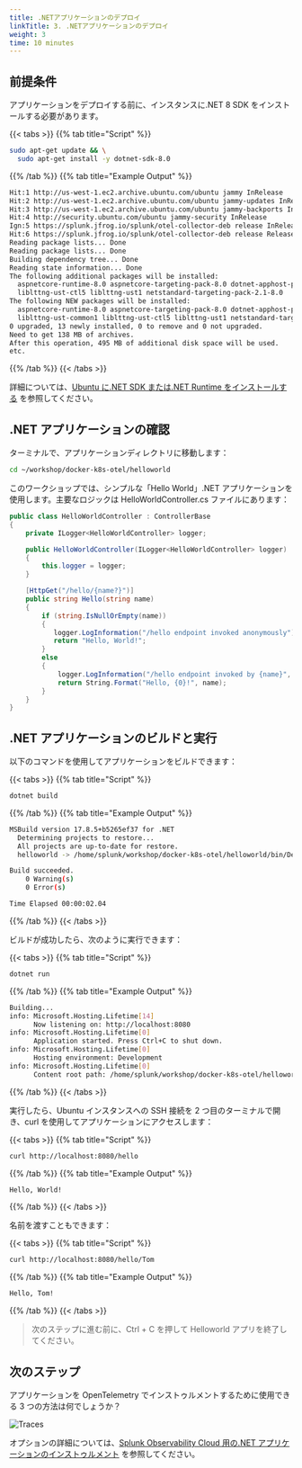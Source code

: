 ```yaml
---
title: .NETアプリケーションのデプロイ
linkTitle: 3. .NETアプリケーションのデプロイ
weight: 3
time: 10 minutes
---
```


## 前提条件

アプリケーションをデプロイする前に、インスタンスに.NET 8 SDK をインストールする必要があります。

{{< tabs >}}
{{% tab title="Script" %}}

```bash
sudo apt-get update && \
  sudo apt-get install -y dotnet-sdk-8.0
```

{{% /tab %}}
{{% tab title="Example Output" %}}

```bash
Hit:1 http://us-west-1.ec2.archive.ubuntu.com/ubuntu jammy InRelease
Hit:2 http://us-west-1.ec2.archive.ubuntu.com/ubuntu jammy-updates InRelease
Hit:3 http://us-west-1.ec2.archive.ubuntu.com/ubuntu jammy-backports InRelease
Hit:4 http://security.ubuntu.com/ubuntu jammy-security InRelease
Ign:5 https://splunk.jfrog.io/splunk/otel-collector-deb release InRelease
Hit:6 https://splunk.jfrog.io/splunk/otel-collector-deb release Release
Reading package lists... Done
Reading package lists... Done
Building dependency tree... Done
Reading state information... Done
The following additional packages will be installed:
  aspnetcore-runtime-8.0 aspnetcore-targeting-pack-8.0 dotnet-apphost-pack-8.0 dotnet-host-8.0 dotnet-hostfxr-8.0 dotnet-runtime-8.0 dotnet-targeting-pack-8.0 dotnet-templates-8.0 liblttng-ust-common1
  liblttng-ust-ctl5 liblttng-ust1 netstandard-targeting-pack-2.1-8.0
The following NEW packages will be installed:
  aspnetcore-runtime-8.0 aspnetcore-targeting-pack-8.0 dotnet-apphost-pack-8.0 dotnet-host-8.0 dotnet-hostfxr-8.0 dotnet-runtime-8.0 dotnet-sdk-8.0 dotnet-targeting-pack-8.0 dotnet-templates-8.0
  liblttng-ust-common1 liblttng-ust-ctl5 liblttng-ust1 netstandard-targeting-pack-2.1-8.0
0 upgraded, 13 newly installed, 0 to remove and 0 not upgraded.
Need to get 138 MB of archives.
After this operation, 495 MB of additional disk space will be used.
etc.
```

{{% /tab %}}
{{< /tabs >}}

詳細については、[Ubuntu に.NET SDK または.NET Runtime をインストールする](https://learn.microsoft.com/en-us/dotnet/core/install/linux-ubuntu-install?tabs=dotnet8&pivots=os-linux-ubuntu-2404)
を参照してください。

## .NET アプリケーションの確認

ターミナルで、アプリケーションディレクトリに移動します：

```bash
cd ~/workshop/docker-k8s-otel/helloworld
```

このワークショップでは、シンプルな「Hello World」.NET アプリケーションを使用します。主要なロジックは
HelloWorldController.cs ファイルにあります：

```cs
public class HelloWorldController : ControllerBase
{
    private ILogger<HelloWorldController> logger;

    public HelloWorldController(ILogger<HelloWorldController> logger)
    {
        this.logger = logger;
    }

    [HttpGet("/hello/{name?}")]
    public string Hello(string name)
    {
        if (string.IsNullOrEmpty(name))
        {
           logger.LogInformation("/hello endpoint invoked anonymously");
           return "Hello, World!";
        }
        else
        {
            logger.LogInformation("/hello endpoint invoked by {name}", name);
            return String.Format("Hello, {0}!", name);
        }
    }
}
```

## .NET アプリケーションのビルドと実行

以下のコマンドを使用してアプリケーションをビルドできます：

{{< tabs >}}
{{% tab title="Script" %}}

```bash
dotnet build
```

{{% /tab %}}
{{% tab title="Example Output" %}}

```bash
MSBuild version 17.8.5+b5265ef37 for .NET
  Determining projects to restore...
  All projects are up-to-date for restore.
  helloworld -> /home/splunk/workshop/docker-k8s-otel/helloworld/bin/Debug/net8.0/helloworld.dll

Build succeeded.
    0 Warning(s)
    0 Error(s)

Time Elapsed 00:00:02.04
```

{{% /tab %}}
{{< /tabs >}}

ビルドが成功したら、次のように実行できます：

{{< tabs >}}
{{% tab title="Script" %}}

```bash
dotnet run
```

{{% /tab %}}
{{% tab title="Example Output" %}}

```bash
Building...
info: Microsoft.Hosting.Lifetime[14]
      Now listening on: http://localhost:8080
info: Microsoft.Hosting.Lifetime[0]
      Application started. Press Ctrl+C to shut down.
info: Microsoft.Hosting.Lifetime[0]
      Hosting environment: Development
info: Microsoft.Hosting.Lifetime[0]
      Content root path: /home/splunk/workshop/docker-k8s-otel/helloworld
```

{{% /tab %}}
{{< /tabs >}}

実行したら、Ubuntu インスタンスへの SSH 接続を 2 つ目のターミナルで開き、curl を使用してアプリケーションにアクセスします：

{{< tabs >}}
{{% tab title="Script" %}}

```bash
curl http://localhost:8080/hello
```

{{% /tab %}}
{{% tab title="Example Output" %}}

```bash
Hello, World!
```

{{% /tab %}}
{{< /tabs >}}

名前を渡すこともできます：

{{< tabs >}}
{{% tab title="Script" %}}

```bash
curl http://localhost:8080/hello/Tom
```

{{% /tab %}}
{{% tab title="Example Output" %}}

```bash
Hello, Tom!
```

{{% /tab %}}
{{< /tabs >}}

> 次のステップに進む前に、Ctrl + C を押して Helloworld アプリを終了してください。

## 次のステップ

アプリケーションを OpenTelemetry でインストゥルメントするために使用できる 3 つの方法は何でしょうか？

![Traces](../images/NetInstrumentation.png)

オプションの詳細については、[Splunk Observability Cloud 用の.NET アプリケーションのインストゥルメント](https://docs.splunk.com/observability/en/gdi/get-data-in/application/otel-dotnet/instrumentation/instrument-dotnet-application.html)
を参照してください。
